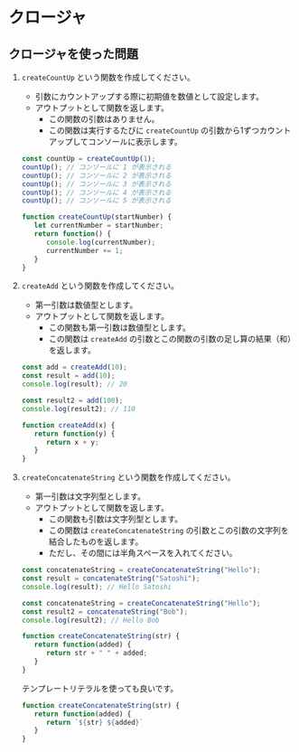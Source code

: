 # クロージャ

## クロージャを使った問題

1. `createCountUp` という関数を作成してください。
   - 引数にカウントアップする際に初期値を数値として設定します。
   - アウトプットとして関数を返します。
     - この関数の引数はありません。
     - この関数は実行するたびに `createCountUp` の引数から1ずつカウントアップしてコンソールに表示します。

   ```js
   const countUp = createCountUp(1);
   countUp(); // コンソールに 1 が表示される
   countUp(); // コンソールに 2 が表示される
   countUp(); // コンソールに 3 が表示される
   countUp(); // コンソールに 4 が表示される
   countUp(); // コンソールに 5 が表示される
   ```

   ```js
   function createCountUp(startNumber) {
      let currentNumber = startNumber;
      return function() {
         console.log(currentNumber);
         currentNumber += 1;
      }
   }
   ```

2. `createAdd` という関数を作成してください。
   - 第一引数は数値型とします。
   - アウトプットとして関数を返します。
     - この関数も第一引数は数値型とします。
     - この関数は `createAdd` の引数とこの関数の引数の足し算の結果（和）を返します。

   ```js
   const add = createAdd(10);
   const result = add(10);
   console.log(result); // 20

   const result2 = add(100);
   console.log(result2); // 110
   ```

   ```js
   function createAdd(x) {
      return function(y) {
         return x + y;
      }
   }
   ```

3. `createConcatenateString` という関数を作成してください。
   - 第一引数は文字列型とします。
   - アウトプットとして関数を返します。
     - この関数も引数は文字列型とします。
     - この関数は `createConcatenateString` の引数とこの引数の文字列を結合したものを返します。
     - ただし、その間には半角スペースを入れてください。

   ```js
   const concatenateString = createConcatenateString("Hello");
   const result = concatenateString("Satoshi");
   console.log(result); // Hello Satoshi

   const concatenateString = createConcatenateString("Hello");
   const result2 = concatenateString("Bob");
   console.log(result2); // Hello Bob
   ```

   ```js
   function createConcatenateString(str) {
      return function(added) {
         return str + " " + added;
      }
   }
   ```

   テンプレートリテラルを使っても良いです。

   ```js
   function createConcatenateString(str) {
      return function(added) {
         return `${str} ${added}`
      }
   }
   ```
